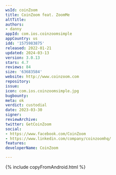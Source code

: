 ```yaml
---
wsId: coinZoom
title: CoinZoom feat. ZoomMe
altTitle: 
authors:
- danny
appId: com.ios.coinzoomsimple
appCountry: us
idd: '1575983875'
released: 2022-01-21
updated: 2024-03-13
version: 3.0.13
stars: 4.7
reviews: 84
size: '63683584'
website: http://www.coinzoom.com
repository: 
issue: 
icon: com.ios.coinzoomsimple.jpg
bugbounty: 
meta: ok
verdict: custodial
date: 2023-03-30
signer: 
reviewArchive: 
twitter: GetCoinZoom
social:
- https://www.facebook.com/CoinZoom
- https://www.linkedin.com/company/coinzoomhq/
features: 
developerName: CoinZoom

---
```


{% include copyFromAndroid.html %}
